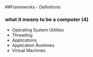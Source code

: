 ##Frameworks - Definitions

### what it means to be a computer (4)

* Operating System Utilities
* Threading
* Applications
* Application Runtimes
* Virtual Machines
